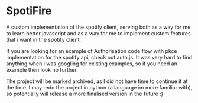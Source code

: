 # SpotiFire
A custom implementation of the spotify client, serving both as a way for me to learn better javascript and as a way for me to implement custom features that i want in the spotify client.

If you are looking for an example of Authorisation code flow with pkce implementation for the spotify api, check out auth.js. It was very hard to find anything when i was googling for existing examples, so if you need an example then look no further.

The project will be marked archived, as I did not have time to continue it at the time. I may redo the project in python (a language im more familiar with), so potentially will release a more finalised version in the future :)
